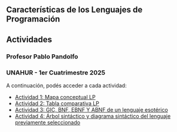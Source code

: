 ## Características de los Lenguajes de Programación
## Actividades
### Profesor Pablo Pandolfo
### UNAHUR - 1er Cuatrimestre 2025

A continuación, podés acceder a cada actividad:

- [Actividad 1: Mapa conceptual LP](./actividad1/readme.md)
- [Actividad 2: Tabla comparativa LP](./actividad2/readme.md)
- [Actividad 3: GIC, BNF, EBNF Y ABNF de un lenguaje esotérico](./actividad3/readme.md)
- [Actividad 4: Árbol sintáctico y diagrama sintáctico del lenguaje previamente seleccionado](./actividad4/readme.md)